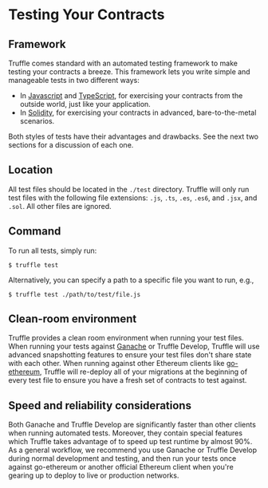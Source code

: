 # Testing Your Contracts

## Framework

Truffle comes standard with an automated testing framework to make testing your contracts a breeze. This framework lets you write simple and manageable tests in two different ways:

* In [Javascript](/docs/getting_started/javascript-tests) and [TypeScript](/docs/getting_started/javascript-tests#typescript-file-support), for exercising your contracts from the outside world, just like your application.
* In [Solidity](/docs/getting_started/solidity-tests), for exercising your contracts in advanced, bare-to-the-metal scenarios.

Both styles of tests have their advantages and drawbacks. See the next two sections for a discussion of each one.

## Location

All test files should be located in the `./test` directory. Truffle will only run test files with the following file extensions: `.js`, `.ts`, `.es`, `.es6`, and `.jsx`, and `.sol`. All other files are ignored.

## Command

To run all tests, simply run:

```
$ truffle test
```

Alternatively, you can specify a path to a specific file you want to run, e.g.,

```none
$ truffle test ./path/to/test/file.js
```

## Clean-room environment

Truffle provides a clean room environment when running your test files. When running your tests against [Ganache](/ganache) or Truffle Develop, Truffle will use advanced snapshotting features to ensure your test files don't share state with each other. When running against other Ethereum clients like [go-ethereum](https://github.com/ethereum/go-ethereum), Truffle will re-deploy all of your migrations at the beginning of every test file to ensure you have a fresh set of contracts to test against.

## Speed and reliability considerations

Both Ganache and Truffle Develop are significantly faster than other clients when running automated tests. Moreover, they contain special features which Truffle takes advantage of to speed up test runtime by almost 90%. As a general workflow, we recommend you use Ganache or Truffle Develop during normal development and testing, and then run your tests once against go-ethereum or another official Ethereum client when you're gearing up to deploy to live or production networks.
